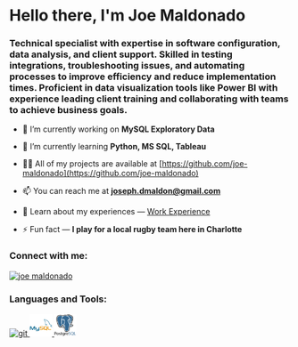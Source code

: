 <h1 align="left">Hello there, I'm Joe Maldonado</h1>
<h3 align="left">Technical specialist with expertise in software configuration, data analysis, and client support. Skilled in testing integrations, troubleshooting issues, and automating processes to improve efficiency and reduce implementation times. Proficient in data visualization tools like Power BI with experience leading client training and collaborating with teams to achieve business goals.</h3>

- 🔭 I’m currently working on **MySQL Exploratory Data**

- 🌱 I’m currently learning **Python, MS SQL, Tableau**

- 👨‍💻 All of my projects are available at [https://github.com/joe-maldonado](https://github.com/joe-maldonado)

- 📫 You can reach me at **joseph.dmaldon@gmail.com**

- 📄 Learn about my experiences — [Work Experience](https://1drv.ms/b/c/7507e7134a97ef48/EQSaD9Z8ZqlImBU_zvyt2soB2N3ZOw9n9LH7xATQ1n55nw?e=xEXxO1)

- ⚡ Fun fact — **I play for a local rugby team here in Charlotte**

<h3 align="left">Connect with me:</h3>
<p align="left">
<a href="https://linkedin.com/in/joe maldonado" target="blank"><img align="center" src="https://raw.githubusercontent.com/rahuldkjain/github-profile-readme-generator/master/src/images/icons/Social/linked-in-alt.svg" alt="joe maldonado" height="30" width="40" /></a>
</p>

<h3 align="left">Languages and Tools:</h3>
<p align="left"> <a href="https://git-scm.com/" target="_blank" rel="noreferrer"> <img src="https://www.vectorlogo.zone/logos/git-scm/git-scm-icon.svg" alt="git" width="40" height="40"/> </a> <a href="https://www.mysql.com/" target="_blank" rel="noreferrer"> <img src="https://raw.githubusercontent.com/devicons/devicon/master/icons/mysql/mysql-original-wordmark.svg" alt="mysql" width="40" height="40"/> </a> <a href="https://www.postgresql.org" target="_blank" rel="noreferrer"> <img src="https://raw.githubusercontent.com/devicons/devicon/master/icons/postgresql/postgresql-original-wordmark.svg" alt="postgresql" width="40" height="40"/> </a> </p>
